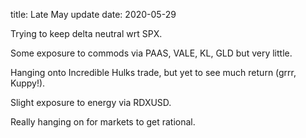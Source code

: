 title: Late May update
date: 2020-05-29

Trying to keep delta neutral wrt SPX.

Some exposure to commods via PAAS, VALE, KL, GLD but very little.

Hanging onto Incredible Hulks trade, but yet to see much return (grrr, Kuppy!).

Slight exposure to energy via RDXUSD. 

Really hanging on for markets to get rational.

